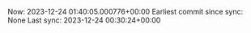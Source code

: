 Now: 2023-12-24 01:40:05.000776+00:00 Earliest commit since sync: None Last sync: 2023-12-24 00:30:24+00:00
